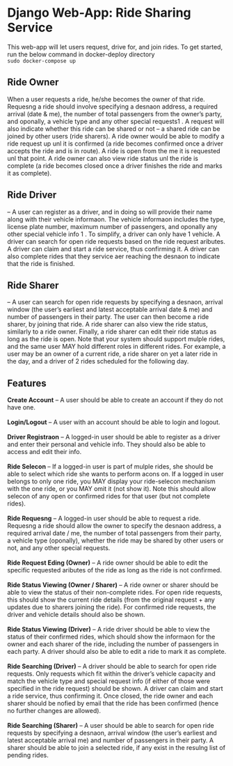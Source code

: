 # Django Web-App: Ride Sharing Service
This web-app will let users
request, drive for, and join rides.
To get started, run the below command in docker-deploy directory<br>
`sudo docker-compose up`
## Ride Owner

When a user requests a ride, he/she becomes the owner of that ride. Requesng
a ride should involve specifying a desnaon address, a required arrival (date & me), the
number of total passengers from the owner’s party, and oponally, a vehicle type and any other
special requests1
. A request will also indicate whether this ride can be shared or not – a shared
ride can be joined by other users (ride sharers). A ride owner would be able to modify a ride
request up unl it is confirmed (a ride becomes confirmed once a driver accepts the ride and is
in route). A ride is open from the me it is requested unl that point. A ride owner can also
view ride status unl the ride is complete (a ride becomes closed once a driver finishes the ride
and marks it as complete).


## Ride Driver
– A user can register as a driver, and in doing so will provide their name along with
their vehicle informaon. The vehicle informaon includes the type, license plate number,
maximum number of passengers, and oponally any other special vehicle info
1
. To simplify, a
driver can only have 1 vehicle. A driver can search for open ride requests based on the ride
request aributes. A driver can claim and start a ride service, thus confirming it. A driver can
also complete rides that they service aer reaching the desnaon to indicate that the ride is
finished.

## Ride Sharer
– A user can search for open ride requests by specifying a desnaon, arrival
window (the user’s earliest and latest acceptable arrival date & me) and number of passengers
in their party. The user can then become a ride sharer, by joining that ride. A ride sharer can
also view the ride status, similarly to a ride owner. Finally, a ride sharer can edit their ride status
as long as the ride is open.
Note that your system should support mulple rides, and the same user MAY hold different
roles in different rides. For example, a user may be an owner of a current ride, a ride sharer on
yet a later ride in the day, and a driver of 2 rides scheduled for the following day.

## Features

**Create Account** – A user should be able to create an account if they do not have one.<br><br>
**Login/Logout** – A user with an account should be able to login and logout.<br><br>
**Driver Registraon** – A logged-in user should be able to register as a driver and enter their
personal and vehicle info. They should also be able to access and edit their info.<br><br>
**Ride Selecon** – If a logged-in user is part of mulple rides, she should be able to select which
ride she wants to perform acons on. If a logged in user belongs to only one ride, you MAY
display your ride-selecon mechanism with the one ride, or you MAY omit it (not show it). Note
this should allow selecon of any open or confirmed rides for that user (but not complete rides).<br><br>
**Ride Requesng** – A logged-in user should be able to request a ride. Requesng a ride should
allow the owner to specify the desnaon address, a required arrival date / me, the number of
total passengers from their party, a vehicle type (oponally), whether the ride may be shared by
other users or not, and any other special requests.<br><br>
**Ride Request Eding (Owner)** – A ride owner should be able to edit the specific requested
aributes of the ride as long as the ride is not confirmed.<br><br>
**Ride Status Viewing (Owner / Sharer)** – A ride owner or sharer should be able to view the
status of their non-complete rides. For open ride requests, this should show the current ride
details (from the original request + any updates due to sharers joining the ride). For confirmed
ride requests, the driver and vehicle details should also be shown.<br><br>
**Ride Status Viewing (Driver)** – A ride driver should be able to view the status of their confirmed
rides, which should show the informaon for the owner and each sharer of the ride, including
the number of passengers in each party. A driver should also be able to edit a ride to mark it as
complete.<br><br>
**Ride Searching (Driver)** – A driver should be able to search for open ride requests. Only requests
which fit within the driver’s vehicle capacity and match the vehicle type and special request info
(if either of those were specified in the ride request) should be shown. A driver can claim and
start a ride service, thus confirming it. Once closed, the ride owner and each sharer should be
nofied by email that the ride has been confirmed (hence no further changes are allowed).<br><br>
**Ride Searching (Sharer)** – A user should be able to search for open ride requests by specifying a
desnaon, arrival window (the user’s earliest and latest acceptable arrival me) and number
of passengers in their party. A sharer should be able to join a selected ride, if any exist in the
resulng list of pending rides.
